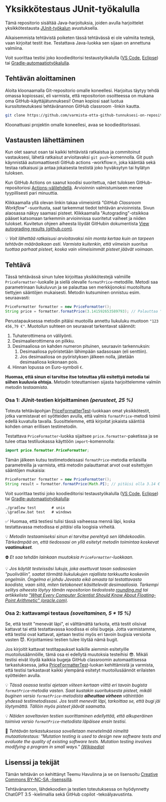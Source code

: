 # Yksikkötestaus JUnit-työkalulla

Tämä repositorio sisältää Java-harjoituksia, joiden avulla harjoittelet yksikkötestausta [JUnit-työkalun](https://junit.org) avustuksella.

Aikaisemmista tehtävistä poiketen tässä tehtävässä ei ole valmiita testejä, vaan kirjoitat testit itse. Testattava Java-luokka sen sijaan on annettuna valmiina.

Voit suorittaa testisi joko koodieditorisi testaustyökalulla ([VS Code](https://code.visualstudio.com/docs/java/java-testing), [Eclipse](https://www.vogella.com/tutorials/JUnitEclipse/article.html)) tai [Gradle-automaatiotyökalulla](https://docs.gradle.org/current/userguide/java_testing.html).


## Tehtävän aloittaminen

Aloita kloonaamalla Git-repositorio omalle koneellesi. Harjoitus täytyy tehdä omassa kopiossasi, eli varmista, että repositorion osoitteessa on mukana oma GitHub-käyttäjätunnuksesi! Oman kopiosi saat luotua kurssitoteutuksesi tehtävänannon GitHub classroom -linkin kautta.

```sh
git clone https://github.com/varmista-etta-github-tunnuksesi-on-repositorion-osoitteessa.git
```

Kloonattuasi projektin omalle koneellesi, avaa se koodieditorissasi.


## Vastausten lähettäminen

Kun olet saanut osan tai kaikki tehtävistä ratkaistua ja commitoinut vastauksesi, lähetä ratkaisut arvioitavaksi `git push`-komennolla. Git push käynnistää automaattisesti GitHub actions -workflow:n, joka kääntää sekä testaa ratkaisusi ja antaa jokaisesta testistä joko hyväksytyn tai hylätyn tuloksen.

Kun GitHub Actions on saanut koodisi suoritettua, näet tuloksen GitHub-repositoriosi [Actions-välilehdellä](../../actions/workflows/classroom.yml). Arvioinnin valmistumiseen menee tyypillisesti pari minuuttia.

Klikkaamalla yllä olevan linkin takaa viimeisintä *"GitHub Classroom Workflow"* -suoritusta, saat tarkemmat tiedot tehtävän arvioinnista. Sivun alaosassa näkyy saamasi pisteet. Klikkaamalla "Autograding"-otsikkoa pääset katsomaan tarkemmin arvioinnissa suoritetut vaiheet ja niiden tulokset. Kuvitetun ohjeen aiheesta löydät GitHubin dokumentista [View autograding results (github.com)](https://docs.github.com/en/education/manage-coursework-with-github-classroom/learn-with-github-classroom/view-autograding-results).

💡 *Voit lähettää ratkaisusi arvioitavaksi niin monta kertaa kuin on tarpeen tehtävän määräaikaan asti. Varmista kuitenkin, että viimeisin suoritus tuottaa parhaat pisteet, koska vain viimeisimmät pisteet jäävät voimaan.*


## Tehtävä

Tässä tehtävässä sinun tulee kirjoittaa yksikkötestejä valmiille `PriceFormatter`-luokalle ja siellä olevalle `formatPrice`-metodille. Metodi saa parametrinaan liukuluvun ja se palauttaa sen merkkijonoksi muotoiltuna tiettyjen sääntöjen mukaisesti. Metodin kutsuminen onnistuu esim. seuraavasti:

```java
PriceFormatter formatter = new PriceFormatter();
String price = formatter.formatPrice(3.141592653589793); // Palauttaa "3,14 €"
```

Perustapauksessa metodin pitäisi muotoilla annettu liukuluku muotoon `"123 456,79 €"`. Muotoilun suhteen on seuraavat tarkentavat säännöt:

1. Tuhaterottimena on välilyönti.
1. Desimaalierottimena on pilkku.
1. Desimaaliosa on kahden numeron pituinen, seuraavin tarkennuksin:
    1. Desimaaliosa pyöristetään lähimpään sadasosaan (eli senttiin).
    1. Jos desimaaliosa on pyöristyksen jälkeen nolla, jätetään desimaaliosa kokonaan pois.
1. Hinnan lopussa on Euro-symboli `€`.

**Huomaa, että sinun ei tarvitse itse toteuttaa yllä esitettyä metodia tai siihen kuuluvia ehtoja.** Metodin toteuttamisen sijasta harjoittelemme valmiin metodin *testaamista*.

### Osa 1: JUnit-testien kirjoittaminen *(perusteet, 25 %)*

Toteuta tehtäväpohjan [PriceFormatterTest](./src/test/java/exercise/PriceFormatterTest.java)-luokkaan omat yksikkötestit, jotka varmistavat eri syötteiden avulla, että valmis `formatPrice`-metodi toimii edellä kuvatulla tavalla. Suosittelemme, että kirjoitat jokaista sääntöä kohden oman erillisen testimetodin.

Testattava `PriceFormatter`-luokka sijaitsee `price.formatter`-paketissa ja se tulee ottaa testiluokassa käyttöön `import`-komennolla:

```java
import price.formatter.PriceFormatter;
```

Tämän jälkeen kutsu testimetodeissasi `formatPrice`-metodia erilaisilla parametreilla ja varmista, että metodin palauttamat arvot ovat esitettyjen sääntöjen mukaisia:

```java
PriceFormatter formatter = new PriceFormatter();
String result = formatter.formatPrice(Math.PI); // pitäisi olla 3.14 €
```

Voit suorittaa testisi joko koodieditorisi testaustyökalulla ([VS Code](https://code.visualstudio.com/docs/java/java-testing), [Eclipse](https://www.vogella.com/tutorials/JUnitEclipse/article.html)) tai [Gradle-automaatiotyökalulla](https://docs.gradle.org/current/userguide/java_testing.html):

```
./gradlew test       # unix
.\gradlew.bat test   # windows
```

✅ Huomaa, että testiesi tulisi tässä vaiheessa mennä läpi, koska testattavassa metodissa ei *pitäisi* olla loogisia virheitä.

💡 *Metodin testaamiseksi sinun ei tarvitse perehtyä sen lähdekoodiin. Tärkeämpää on, että tiedossasi on yllä esitetyt metodin toimintaa koskevat **vaatimukset**.*

⛔ *Et saa tehdän lainkaan muutoksia `PriceFormatter`-luokkaan.*

💡 *Jos käytät testeissäsi lukuja, joka asettuvat tasan sadasosien "puoliväliin", saatat törmätä liukulukujen rajallista tarkkuutta koskeviin ongelmiin. Ongelma ei johdu Javasta eikä omasta tai testattavasta koodista, vaan siitä, miten tietokoneet käsittelevät desimaaliosia. Tarkempi selitys aiheesta löytyy tämän repositorion tiedostosta [rounding.md](./rounding.md) tai artikkelista ["What Every Computer Scientist Should Know About Floating-Point Arithmetic" (oracle.com)](https://docs.oracle.com/cd/E19957-01/806-3568/ncg_goldberg.html).*


### Osa 2: kattavampi testaus *(soveltaminen, 5 * 15 %)*

Se, että testit "menevät läpi", ei välttämättä tarkoita, että testit olisivat kattavat tai että testattavassa koodissa ei olisi bugeja. Jotta varmistamme, että testisi ovat kattavat, ajetaan testisi myös eri tavoin bugisia versioita vasten 😈. Kirjoittamiesi testien tulee löytää nämä bugit.

Jos kirjoitit kattavat testitapaukset kaikille aiemmin esitetyille muotoilusäännöille, tämä osa ei edellytä muutoksia testeihisi 😎. Mikäli testisi eivät löydä kaikkia bugeja GitHub classroomin automaattisessa tarkastuksessa, jatka [PriceFormatterTest](./src/test/java/exercise/PriceFormatterTest.java)-luokan kehittämistä ja varmista, että testisi tarkastavat kaikki ylempänä esitetyt muotoilusäännöt erilaisten syötteiden avulla.

💡 *Tässä osassa testisi ajetaan viiteen kertaan viittä eri tavoin bugista `formatPrice`-metodia vasten. Saat kustakin suorituksesta pisteet, mikäli buginen versio `formatPrice`-metodista **aiheuttaa virheen** vähintään yhdessä testimetodissasi. Jos testit menevät läpi, tarkoittaa se, että bugi jäi löytymättä. Tällöin myös pisteet jäävät saamatta.*

💡 *Näiden soveltavien testien suorittaminen edellyttää, että alkuperäinen toimiva versio `formatPrice`-metodista läpäisee ensin testisi.*

🚀 *Tehtävän tarkastuksessa sovelletaan menetelmää nimeltä mutaatiotestaus: "Mutation testing is used to design new software tests and evaluate the quality of existing software tests. Mutation testing involves modifying a program in small ways." [(Wikipedia)](https://en.wikipedia.org/wiki/Mutation_testing)*

## Lisenssi ja tekijät

Tämän tehtävän on kehittänyt Teemu Havulinna ja se on lisensoitu [Creative Commons BY-NC-SA -lisenssillä](https://creativecommons.org/licenses/by-nc-sa/4.0/).

Tehtävänannon, lähdekoodien ja testien toteutuksessa on hyödynnetty ChatGPT 3.5 -kielimallia sekä GitHub copilot -tekoälyavustinta.
